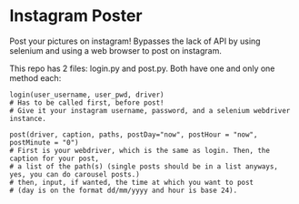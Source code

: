 # Instagram Poster
 Post your pictures on instagram! Bypasses the lack of API by using selenium and using a web browser to post on instagram.
 
This repo has 2 files: login.py and post.py. Both have one and only one method each:

    login(user_username, user_pwd, driver)
    # Has to be called first, before post!
    # Give it your instagram username, password, and a selenium webdriver instance.
   
    post(driver, caption, paths, postDay="now", postHour = "now", postMinute = "0")
    # First is your webdriver, which is the same as login. Then, the caption for your post,
    # a list of the path(s) (single posts should be in a list anyways, yes, you can do carousel posts.)
    # then, input, if wanted, the time at which you want to post
    # (day is on the format dd/mm/yyyy and hour is base 24).
